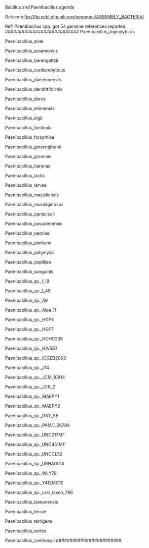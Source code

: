 Bacillus and Paenibacillus agenda

Datasets:ftp://ftp.ncbi.nlm.nih.gov/genomes/ASSEMBLY_BACTERIA/

Ref: Paenibacillus spp. got 54 genome references reported.
###########################
Paenibacillus_alginolyticus

Paenibacillus_alvei

Paenibacillus_assamensis

Paenibacillus_barengoltzii

Paenibacillus_curdlanolyticus

Paenibacillus_daejeonensis

Paenibacillus_dendritiformis

Paenibacillus_durus

Paenibacillus_ehimensis

Paenibacillus_elgii

Paenibacillus_fonticola

Paenibacillus_forsythiae

Paenibacillus_ginsengihumi

Paenibacillus_graminis

Paenibacillus_harenae

Paenibacillus_lactis

Paenibacillus_larvae

Paenibacillus_massiliensis

Paenibacillus_mucilaginosus

Paenibacillus_panacisoli

Paenibacillus_pasadenensis

Paenibacillus_peoriae

Paenibacillus_pinihumi

Paenibacillus_polymyxa

Paenibacillus_popilliae

Paenibacillus_sanguinis

Paenibacillus_sp._1_18

Paenibacillus_sp._1_49

Paenibacillus_sp._A9

Paenibacillus_sp._Aloe_11

Paenibacillus_sp._HGF5

Paenibacillus_sp._HGF7

Paenibacillus_sp._HGH0039

Paenibacillus_sp._HW567

Paenibacillus_sp._ICGEB2008

Paenibacillus_sp._J14

Paenibacillus_sp._JCM_10914

Paenibacillus_sp._JDR_2

Paenibacillus_sp._MAEPY1

Paenibacillus_sp._MAEPY2

Paenibacillus_sp._OSY_SE

Paenibacillus_sp._PAMC_26794

Paenibacillus_sp._UNC217MF

Paenibacillus_sp._UNC451MF

Paenibacillus_sp._UNCCL52

Paenibacillus_sp._URHA0014

Paenibacillus_sp._WLY78

Paenibacillus_sp._Y412MC10

Paenibacillus_sp._oral_taxon_786

Paenibacillus_taiwanensis

Paenibacillus_terrae

Paenibacillus_terrigena

Paenibacillus_vortex

Paenibacillus_zanthoxyli
########################



